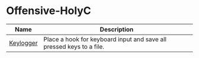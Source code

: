 # Offensive-HolyC

| Name | Description |
| ------------- | ------------- |
| [Keylogger](./Keylogger) | Place a hook for keyboard input and save all pressed keys to a file. |
